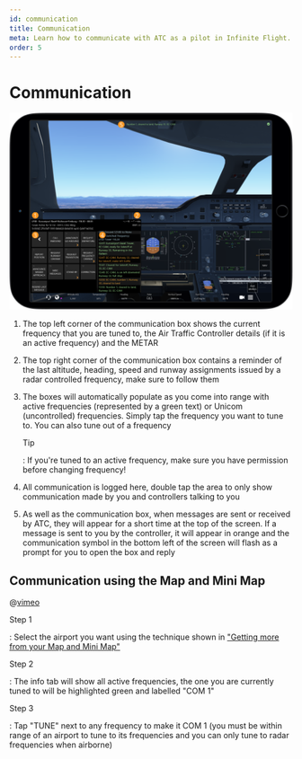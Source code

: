 ```yaml
---
id: communication
title: Communication
meta: Learn how to communicate with ATC as a pilot in Infinite Flight.
order: 5
---
```


# Communication

![Communication](_images/manual/frames/communication.png)



1. The top left corner of the communication box shows the current frequency that you are tuned to, the Air Traffic Controller details (if it is an active frequency) and the METAR

   

2. The top right corner of the communication box contains a reminder of the last altitude, heading, speed and runway assignments issued by a radar controlled frequency, make sure to follow them

   

3. The boxes will automatically populate as you come into range with active frequencies (represented by a green text) or Unicom (uncontrolled) frequencies. Simply tap the frequency you want to tune to. You can also tune out of a frequency

   

   Tip

   : If you&#39;re tuned to an active frequency, make sure you have permission before changing frequency!

   

4. All communication is logged here, double tap the area to only show communication made by you and controllers talking to you

   

5. As well as the communication box, when messages are sent or received by ATC, they will appear for a short time at the top of the screen. If a message is sent to you by the controller, it will appear in orange and the communication symbol in the bottom left of the screen will flash as a prompt for you to open the box and reply



## Communication using the Map and Mini Map


@[vimeo](428621440) 


Step 1

: Select the airport you want using the technique shown in ["Getting more from your Map and Mini Map"](/guide/getting-started/pilot-user-interface/flight-planning#getting-more-from-your-map-and-mini-map)

 

Step 2

: The info tab will show all active frequencies, the one you are currently tuned to will be highlighted green and labelled "COM 1"

 

Step 3

: Tap "TUNE" next to any frequency to make it COM 1 (you must be within range of an airport to tune to its frequencies and you can only tune to radar frequencies when airborne)